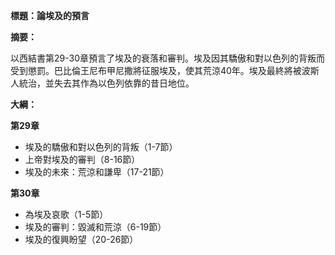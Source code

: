 **標題：論埃及的預言**

**摘要：**

以西結書第29-30章預言了埃及的衰落和審判。埃及因其驕傲和對以色列的背叛而受到懲罰。巴比倫王尼布甲尼撒將征服埃及，使其荒涼40年。埃及最終將被波斯人統治，並失去其作為以色列依靠的昔日地位。

**大綱：**

**第29章**

* 埃及的驕傲和對以色列的背叛（1-7節）
* 上帝對埃及的審判（8-16節）
* 埃及的未來：荒涼和謙卑（17-21節）

**第30章**

* 為埃及哀歌（1-5節）
* 埃及的審判：毀滅和荒涼（6-19節）
* 埃及的復興盼望（20-26節）